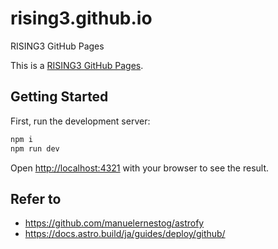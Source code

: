 # rising3.github.io

RISING3 GitHub Pages

This is a [RISING3 GitHub Pages](https://rising3.github.io/).

## Getting Started

First, run the development server:

```bash
npm i
npm run dev
```
Open [http://localhost:4321](http://localhost:4321) with your browser to see the result.

## Refer to
* https://github.com/manuelernestog/astrofy
* https://docs.astro.build/ja/guides/deploy/github/